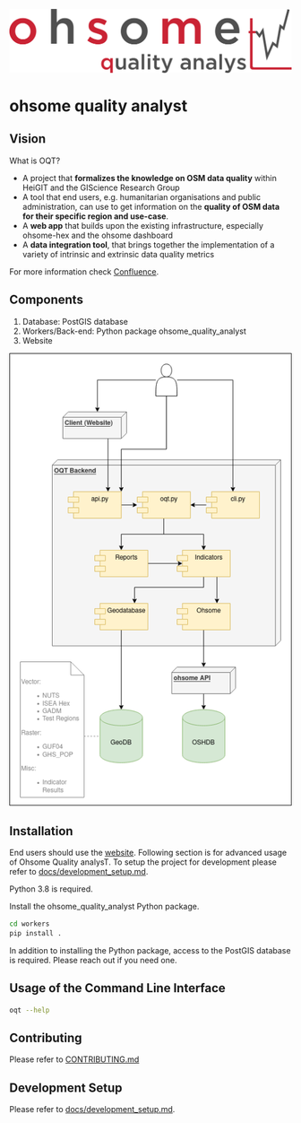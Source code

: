 ![](docs/img/oqt_logo.png)

# ohsome quality analyst

## Vision

What is OQT?
* A project that **formalizes the knowledge on OSM data quality** within HeiGIT and the GIScience Research Group
* A tool that end users, e.g. humanitarian organisations and public administration, can use to get information on the **quality of OSM data for their specific region and use-case**.
* A **web app** that builds upon the existing infrastructure, especially ohsome-hex and the ohsome dashboard
* A **data integration tool**, that brings together the implementation of a variety of intrinsic and extrinsic data quality metrics

For more information check [Confluence](https://confluence.gistools.geog.uni-heidelberg.de/display/OQT/OpenStreetMap+Quality+AnalysT+Home).


## Components

1. Database: PostGIS database
2. Workers/Back-end: Python package ohsome_quality_analyst
3. Website

![](docs/img/UML-Component-Diagram.png)


## Installation


End users should use the [website](https://oqt.ohsome.org/). Following section is for advanced usage of Ohsome Quality analysT. To setup the project for development please refer to [docs/development_setup.md](docs/development_setup.md).

Python 3.8 is required.

Install the ohsome_quality_analyst Python package.

```bash
cd workers
pip install .
```

In addition to installing the Python package, access to the PostGIS database is required. Please reach out if you need one.


## Usage of the Command Line Interface

```bash
oqt --help
```


## Contributing

Please refer to [CONTRIBUTING.md](CONTRIBUTING.md)


## Development Setup

Please refer to [docs/development_setup.md](docs/development_setup.md).

